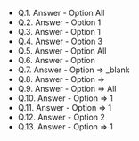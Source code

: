 - Q.1. Answer - Option All
- Q.2. Answer - Option 1
- Q.3. Answer - Option 1
- Q.4. Answer - Option 3
- Q.5. Answer - Option All
- Q.6. Answer - Option
- Q.7. Answer - Option => \_blank
- Q.8. Answer - Option =>
- Q.9. Answer - Option => All
- Q.10. Answer - Option => 1
- Q.11. Answer - Option => 1
- Q.12. Answer - Option 2
- Q.13. Answer - Option => 1
